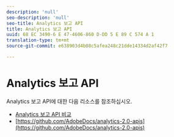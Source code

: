 ```yaml
---
description: 'null'
seo-description: 'null'
seo-title: Analytics 보고 API
title: Analytics 보고 API
uuid: 68 EC 3490-6 E 47-4606-860 D-DD 5 E 89 C 574 A 1
translation-type: tm+mt
source-git-commit: e638903d4b08c5afea248c21dde14334d2af42f7

---
```



# Analytics 보고 API

Analytics 보고 API에 대한 다음 리소스를 참조하십시오.

* [Analytics 보고 API 비교](api-comparison.md)
* [https://github.com/AdobeDocs/analytics-2.0-apis](https://github.com/AdobeDocs/analytics-2.0-apis)
